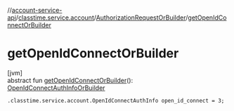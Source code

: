 //[account-service-api](../../../index.md)/[classtime.service.account](../index.md)/[AuthorizationRequestOrBuilder](index.md)/[getOpenIdConnectOrBuilder](get-open-id-connect-or-builder.md)

# getOpenIdConnectOrBuilder

[jvm]\
abstract fun [getOpenIdConnectOrBuilder](get-open-id-connect-or-builder.md)(): [OpenIdConnectAuthInfoOrBuilder](../-open-id-connect-auth-info-or-builder/index.md)

`.classtime.service.account.OpenIdConnectAuthInfo open_id_connect = 3;`

